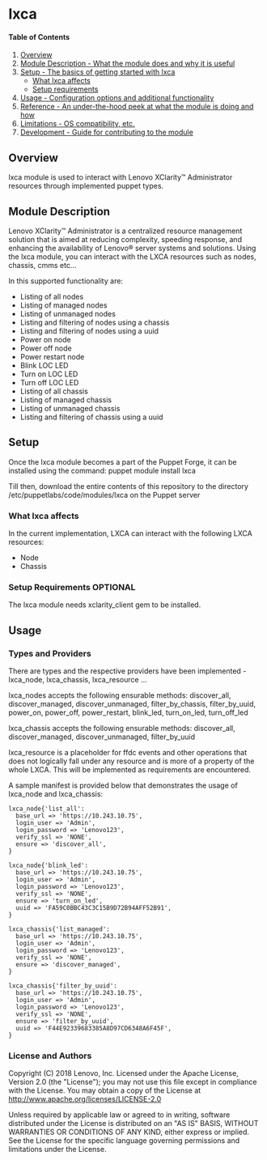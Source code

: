 # lxca

#### Table of Contents

1. [Overview](#overview)
2. [Module Description - What the module does and why it is useful](#module-description)
3. [Setup - The basics of getting started with lxca](#setup)
    * [What lxca affects](#what-lxca-affects)
    * [Setup requirements](#setup-requirements)
4. [Usage - Configuration options and additional functionality](#usage)
5. [Reference - An under-the-hood peek at what the module is doing and how](#reference)
5. [Limitations - OS compatibility, etc.](#limitations)
6. [Development - Guide for contributing to the module](#development)

## Overview

lxca module is used to interact with Lenovo XClarity™ Administrator resources through implemented puppet types. 

## Module Description

Lenovo XClarity™ Administrator is a centralized resource management solution that is aimed at reducing complexity, speeding response, and enhancing the availability of Lenovo® server systems and solutions. Using the lxca module, you can interact with the LXCA resources such as nodes, chassis, cmms etc...

In this supported functionality are:
* Listing of all nodes
* Listing of managed nodes
* Listing of unmanaged nodes
* Listing and filtering of nodes using a chassis
* Listing and filtering of nodes using a uuid
* Power on node
* Power off node
* Power restart node
* Blink LOC LED
* Turn on LOC LED
* Turn off LOC LED
* Listing of all chassis
* Listing of managed chassis
* Listing of unmanaged chassis
* Listing and filtering of chassis using a uuid

## Setup
Once the lxca module becomes a part of the Puppet Forge, it can be installed using the command:
puppet module install lxca

Till then, download the entire contents of this repository to the directory /etc/puppetlabs/code/modules/lxca on the Puppet server

### What lxca affects

In the current implementation, LXCA can interact with the following LXCA resources:
* Node
* Chassis

### Setup Requirements **OPTIONAL**

The lxca module needs xclarity_client gem to be installed.

## Usage
### Types and Providers
There are types and the respective providers have been implemented - lxca_node, lxca_chassis, lxca_resource ...

lxca_nodes accepts the following ensurable methods:
discover_all, discover_managed, discover_unmanaged, filter_by_chassis, filter_by_uuid, power_on, power_off, power_restart, blink_led, turn_on_led, turn_off_led


lxca_chassis accepts the following ensurable methods:
discover_all, discover_managed, discover_unmanaged, filter_by_uuid


lxca_resource is a placeholder for ffdc events and other operations that does not logically fall under any resource and is more of a property of the whole LXCA. This will be implemented as requirements are encountered.


A sample manifest is provided below that demonstrates the usage of lxca_node and lxca_chassis:

```puppet
lxca_node{'list_all':
  base_url => 'https://10.243.10.75',
  login_user => 'Admin',
  login_password => 'Lenovo123',
  verify_ssl => 'NONE',
  ensure => 'discover_all',
}

lxca_node{'blink_led':
  base_url => 'https://10.243.10.75',
  login_user => 'Admin',
  login_password => 'Lenovo123',
  verify_ssl => 'NONE',
  ensure => 'turn_on_led',
  uuid => 'FA59C0BBC43C3C15B9D72B94AFF52B91',
}

lxca_chassis{'list_managed':
  base_url => 'https://10.243.10.75',
  login_user => 'Admin',
  login_password => 'Lenovo123',
  verify_ssl => 'NONE',
  ensure => 'discover_managed',
}

lxca_chassis{'filter_by_uuid':
  base_url => 'https://10.243.10.75',
  login_user => 'Admin',
  login_password => 'Lenovo123',
  verify_ssl => 'NONE',
  ensure => 'filter_by_uuid',
  uuid => 'F44E92339683385A8D97CD6348A6F45F',
}
```

### License and Authors
Copyright (C) 2018 Lenovo, Inc. Licensed under the Apache License, Version 2.0 (the "License"); you may not use this file except in compliance with the License. You may obtain a copy of the License at http://www.apache.org/licenses/LICENSE-2.0

Unless required by applicable law or agreed to in writing, software distributed under the License is distributed on an "AS IS" BASIS, WITHOUT WARRANTIES OR CONDITIONS OF ANY KIND, either express or implied. See the License for the specific language governing permissions and limitations under the License.
